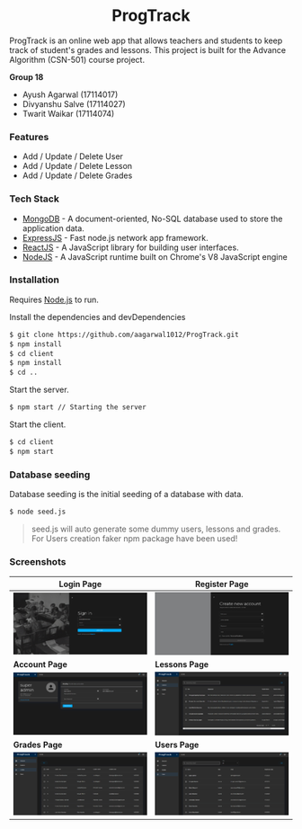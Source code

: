 <h1 align="center">
ProgTrack
</h1>


ProgTrack is an online web app that allows teachers and students to keep track of student's grades and lessons. This project is built for the Advance Algorithm (CSN-501) course project. 

**Group 18**

- Ayush Agarwal (17114017)
- Divyanshu Salve (17114027)
- Twarit Waikar (17114074)

### Features

- Add / Update / Delete User
- Add / Update / Delete Lesson
- Add / Update / Delete Grades

### Tech Stack

- [MongoDB](https://www.mongodb.com/) - A document-oriented, No-SQL database used to store the application data.
- [ExpressJS](https://expressjs.com/) - Fast node.js network app framework.
- [ReactJS](https://reactjs.org/) - A JavaScript library for building user interfaces.
- [NodeJS](https://nodejs.org/) - A JavaScript runtime built on Chrome's V8 JavaScript engine

### Installation

Requires [Node.js](https://nodejs.org/) to run.

Install the dependencies and devDependencies

```sh
$ git clone https://github.com/aagarwal1012/ProgTrack.git
$ npm install
$ cd client
$ npm install
$ cd ..
```

Start the server.

```sh
$ npm start // Starting the server
```

Start the client.

```sh
$ cd client
$ npm start
```

### Database seeding
Database seeding is the initial seeding of a database with data.

```sh
$ node seed.js
```
> seed.js will auto generate some dummy users, lessons and grades. For Users creation faker npm package have been used!

### Screenshots

| Login Page                      | Register Page                  |
| ------------------------------- | ------------------------------ |
| ![](/screenshots/login.png)     | ![](/screenshots/register.png) |
| **Account Page**                | **Lessons Page**               |
| ![](/screenshots/dashboard.png) | ![](/screenshots/lessons.png)  |
| **Grades Page**                 | **Users Page**                 |
| ![](/screenshots/grades.png)    | ![](/screenshots/users.png)    |



